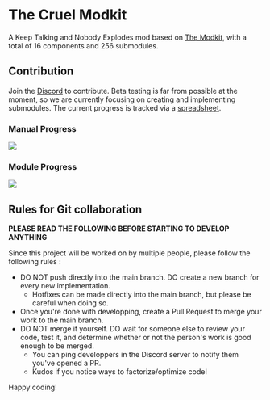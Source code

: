 # The Cruel Modkit

A Keep Talking and Nobody Explodes mod based on [The Modkit](https://steamcommunity.com/sharedfiles/filedetails/?id=2137793443), with a total of 16 components and 256 submodules.

## Contribution

Join the [Discord](https://discord.gg/uk4KySDUNA) to contribute. Beta testing is far from possible at the moment, so we are currently focusing on creating and implementing submodules. The current progress is tracked via a [spreadsheet](https://docs.google.com/spreadsheets/d/1ISm4llmEhFaxU_DYh7ByeiE_S4cTfl4Mh4BnJ3HAOOo/edit?gid=154357339#gid=154357339).

### Manual Progress

![](https://geps.dev/progress/13)

### Module Progress

![](https://geps.dev/progress/4)

## Rules for Git collaboration

**PLEASE READ THE FOLLOWING BEFORE STARTING TO DEVELOP ANYTHING**

Since this project will be worked on by multiple people, please follow the following rules :

- DO NOT push directly into the main branch. DO create a new branch for every new implementation.
  - Hotfixes can be made directly into the main branch, but please be careful when doing so.
- Once you're done with developping, create a Pull Request to merge your work to the main branch.
- DO NOT merge it yourself. DO wait for someone else to review your code, test it, and determine whether or not the person's work is good enough to be merged.
   - You can ping developpers in the Discord server to notify them you've opened a PR.
   - Kudos if you notice ways to factorize/optimize code!

Happy coding!
